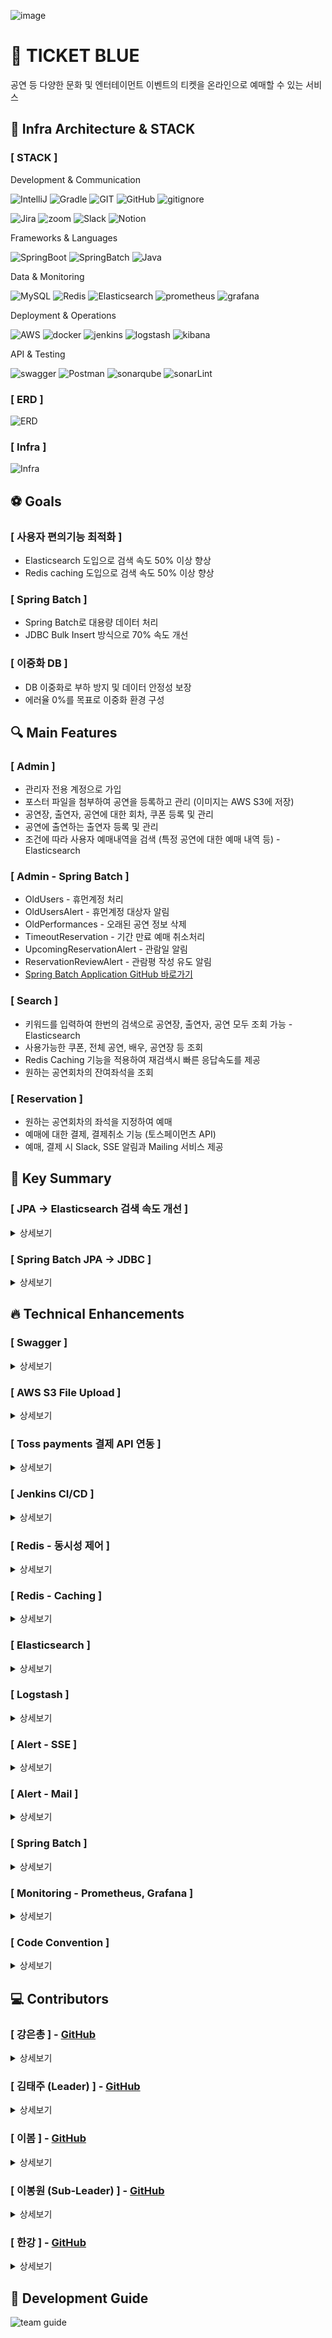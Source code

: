 ![image](https://img1.daumcdn.net/thumb/R1280x0/?scode=mtistory2&fname=https%3A%2F%2Fblog.kakaocdn.net%2Fdn%2F5Ki7f%2FbtsKOKZlNKD%2FkG8QAQwWBnEToKrhFVRrvK%2Fimg.png)

# 🎫 TICKET BLUE

공연 등 다양한 문화 및 엔터테이먼트 이벤트의 티켓을 온라인으로 예매할 수 있는 서비스

## 🚀 Infra Architecture & STACK

### [ STACK ]

Development & Communication

![IntelliJ](https://img.shields.io/badge/IntelliJ_IDEA-222326.svg?style=for-the-badge&logo=intellij-idea&logoColor=white) 
![Gradle](https://img.shields.io/badge/Gradle-02303a?style=for-the-badge&logo=gradle&logoColor=white) 
![GIT](https://img.shields.io/badge/GIT-E44C30?style=for-the-badge&logo=git&logoColor=white) 
![GitHub](https://img.shields.io/badge/GitHub-100000?style=for-the-badge&logo=github&logoColor=white) 
![gitignore](https://img.shields.io/badge/gitignore.io-204ECF?style=for-the-badge&logo=gitignore.io&logoColor=white)

![Jira](https://img.shields.io/badge/Jira-0052CC?style=for-the-badge&logo=jira&logoColor=white) 
![zoom](https://img.shields.io/badge/Zoom-0B5CFF?style=for-the-badge&logo=zoom&logoColor=white) 
![Slack](https://img.shields.io/badge/Slack-4A154B?style=for-the-badge&logo=slack&logoColor=white) 
![Notion](https://img.shields.io/badge/Notion-000000?style=for-the-badge&logo=notion&logoColor=white)

Frameworks & Languages

![SpringBoot](https://img.shields.io/badge/SpringBoot-6db33f?style=for-the-badge&logo=springboot&logoColor=white) 
![SpringBatch](https://img.shields.io/badge/SpringBatch-6db33f?style=for-the-badge&logo=spring&logoColor=white) 
![Java](https://img.shields.io/badge/Java-ED8B00?style=for-the-badge&logo=openjdk&logoColor=white)

Data & Monitoring

![MySQL](https://img.shields.io/badge/mysql-4479A1?style=for-the-badge&logo=mysql&logoColor=white)
![Redis](https://img.shields.io/badge/redis-FF4438?style=for-the-badge&logo=redis&logoColor=white)
![Elasticsearch](https://img.shields.io/badge/Elasticsearch-005571?style=for-the-badge&logo=Elasticsearch&logoColor=white)
![prometheus](https://img.shields.io/badge/prometheus-E6522C?style=for-the-badge&logo=prometheus&logoColor=white)
![grafana](https://img.shields.io/badge/grafana-F46800?style=for-the-badge&logo=grafana&logoColor=white)

Deployment & Operations

![AWS](https://img.shields.io/badge/aws-232F3E?style=for-the-badge&logo=amazonwebservices&logoColor=white)
![docker](https://img.shields.io/badge/docker-2496ED?style=for-the-badge&logo=docker&logoColor=white)
![jenkins](https://img.shields.io/badge/jenkins-D24939?style=for-the-badge&logo=jenkins&logoColor=white)
![logstash](https://img.shields.io/badge/logstash-005571?style=for-the-badge&logo=logstash&logoColor=white)
![kibana](https://img.shields.io/badge/kibana-005571?style=for-the-badge&logo=kibana&logoColor=white)

API & Testing

![swagger](https://img.shields.io/badge/swagger-85EA2D?style=for-the-badge&logo=swagger&logoColor=white)
![Postman](https://img.shields.io/badge/Postman-ff6c37?style=for-the-badge&logo=postman&logoColor=white)
![sonarqube](https://img.shields.io/badge/sonarqube-4E9BCD?style=for-the-badge&logo=sonarqube&logoColor=white)
![sonarLint](https://img.shields.io/badge/sonarlint-CB2029?style=for-the-badge&logo=sonarlint&logoColor=white)

### [ ERD ]

![ERD](https://github.com/user-attachments/assets/c8931c5d-13ba-4120-9876-4e0b613e9af6)

### [ Infra ]

![Infra](https://img1.daumcdn.net/thumb/R1280x0/?scode=mtistory2&fname=https%3A%2F%2Fblog.kakaocdn.net%2Fdn%2FctMT0I%2FbtsKO6172by%2FCfn9epQ080RRD8gKUKFShk%2Fimg.png)

## ⚽ Goals

### [ 사용자 편의기능 최적화 ]

- Elasticsearch 도입으로 검색 속도 50% 이상 향상
- Redis caching 도입으로 검색 속도 50% 이상 향상

### [ Spring Batch ]

- Spring Batch로 대용량 데이터 처리
- JDBC Bulk Insert 방식으로 70% 속도 개선

### [ 이중화 DB ]

- DB 이중화로 부하 방지 및 데이터 안정성 보장
- 에러율 0%를 목표로 이중화 환경 구성

## 🔍 Main Features

### [ Admin ]

- 관리자 전용 계정으로 가입
- 포스터 파일을 첨부하여 공연을 등록하고 관리 (이미지는 AWS S3에 저장)
- 공연장, 출연자, 공연에 대한 회차, 쿠폰 등록 및 관리
- 공연에 출연하는 출연자 등록 및 관리
- 조건에 따라 사용자 예매내역을 검색 (특정 공연에 대한 예매 내역 등) - Elasticsearch

### [ Admin - Spring Batch ]

- OldUsers - 휴먼계정 처리
- OldUsersAlert - 휴먼계정 대상자 알림
- OldPerformances - 오래된 공연 정보 삭제
- TimeoutReservation - 기간 만료 예매 취소처리
- UpcomingReservationAlert - 관람일 알림
- ReservationReviewAlert - 관람평 작성 유도 알림
- [Spring Batch Application GitHub 바로가기](https://github.com/everydayspring/project-blue-batch)

### [ Search ]

- 키워드를 입력하여 한번의 검색으로 공연장, 출연자, 공연 모두 조회 가능 - Elasticsearch
- 사용가능한 쿠폰, 전체 공연, 배우, 공연장 등 조회
- Redis Caching 기능을 적용하여 재검색시 빠른 응답속도를 제공
- 원하는 공연회차의 잔여좌석을 조회

### [ Reservation ]

- 원하는 공연회차의 좌석을 지정하여 예매
- 예매에 대한 결제, 결제취소 기능 (토스페이먼츠 API)
- 예매, 결제 시 Slack, SSE 알림과 Mailing 서비스 제공

## 🌟 Key Summary

### [ JPA → Elasticsearch 검색 속도 개선 ]

<details> <summary>상세보기</summary>  

![JPA → Elasticsearch 검색 속도 개선](https://g-cbox.pstatic.net/MjAyNDExMjFfMjcy/MDAxNzMyMTgxMDUwOTMx.zxp_80lyUXBhQ4HtpmH1IuUy8KufT7mDp13AV6-nE-cg.H-tE1kGBVGwYljZyPPF_72y_VLPMhCATGPoSE239AZEg.PNG/%EC%8A%A4%ED%81%AC%EB%A6%B0%EC%83%B7_2024-11-21_182400.png)

</details>

### [ Spring Batch JPA -> JDBC ]

<details> <summary>상세보기</summary>  

![Spring Batch JPA -> JDBC](https://g-cbox.pstatic.net/MjAyNDExMjFfMTMg/MDAxNzMyMTk3NzQ1MDcx.3252H7VpHviRhwflcKeYfxhbKH7YErquClWXSAp_gi0g.0H0iEmfUFMGblwvAiqwdBUsJuh42dPeH2RWn0uV-f2kg.PNG/%EC%8A%A4%ED%81%AC%EB%A6%B0%EC%83%B7_2024-11-21_182916.png)

</details>

## 🔥 Technical Enhancements

### [ Swagger ]

<details> <summary>상세보기</summary>  

```java
[내가 구현한 기능]

- API 테스트 도구 Swagger

[주요 로직]

- SwaggerConfig에서 기본 정보, 보안 스키마 등을 구성
- @Schema 사용하여 Sample Date Setting
- ResponseDto를 자동으로 인식할 수 있도록 inner Class 제거

[배경]

- 기존 사용하던 Postman은 HTTP Method, URL, port 등을 모두 직접 입력하여 테스트 하는 방식으로 사용자의 오류로 인한 에러가 발생할 수 있음

[요구사항]

- API 자동 문서화 기능 구현
- Swagger UI를 통해 API를 테스트할 수 있는 환경 제공
- API 명세 업데이트 시, 코드 변경 사항에 따라 문서 자동 갱신

[선택지]

- Swagger
- PostMan

[의사결정/사유]

- Controller에 작성한 RESTful API 자동 문서화
- API 요청에 필요한 파라미터 및 요청 형식을 명확히 표기

[회고]

- PostMan에서 사용했던 API Document를 생성할 수는 없음
- 개발 과정에서 훨씬 더 효율적인 방식으로 API 테스트 가능
- https://everyday-spring.com/625
```

</details>

### [ AWS S3 File Upload ]

<details> <summary>상세보기</summary>  

```java
[내가 구현한 기능]

- 공연 등록 시 포스터 파일을 입력받아 S3 Bucket에 업로드
- 공연 삭제시 S3 Bucket의 포스터 파일도 함께 삭제
- 포스터 수정 시 S3 Bucket의 기존 이미지 삭제 후 새로운 이미지 등록

[주요 로직]

- MultipartFile을 사용하여 클라이언트로부터 파일 입력
- AWS SDK의 AmazonS3 클라이언트를 활용하여 S3 Bucket에 파일 저장
- 파일 이름 충돌 방지를 위해 고유 식별자(UUID)를 파일 이름에 추가

[배경]

- 효율적인 파일 관리: 로컬 서버에 파일을 저장하면 확장성과 보안 측면에서 한계가 있음
- 클라우드 스토리지 활용: AWS S3는 고가용성과 비용 효율적인 스토리지 서비스를 제공

[요구사항]

- 업로드된 파일이 S3에 저장되었음을 확인할 수 있는 URL 반환
- 공연 삭제 시 관련 포스터 파일도 S3에서 삭제
- 파일 사이즈 제한

[선택지]

- AWS S3
- 로컬 파일 시스템
- AWS S3 Presigned URL
        
[의사결정/사유]

- 로컬 저장 방식에 비해 확장성과 데이터 보존성이 뛰어남
- 파일 업로드와 삭제가 비교적 간단하며, AWS SDK로 손쉽게 관리 가능

[회고]

- 소스 코드 내에 AWS IAM 계정의 보안키 정보를 포함하여 push가 불가능한 상황이 발생했음
- 보안 키에 대한 관리의 중요성을 한번더 확인함
```

</details>

### [ Toss payments 결제 API 연동 ]

<details> <summary>상세보기</summary>  



</details>

### [ Jenkins CI/CD ]

<details> <summary>상세보기</summary>  

```java
[내가 구현한 기능]

- Jenkins를 활용한 CI/CD 파이프라인 구축
- GitHub에서 소스 코드 변경사항을 감지하여 자동으로 빌드, 테스트, 배포를 수행하도록 Jenkins 설정
- Docker를 활용하여 Application 컨테이너를 생성하고, EC2 서버에 자동 배포

[주요 로직]

- Jenkins Pipeline 구성 : Clone, Build, Bulid Docker, Push Docker, Deploy to EC2
- Jenkins의 Git Plugin을 사용해 GitHub에서 푸시 이벤트를 감지하도록 Webhook 설정
- Application을 Docker 컨테이너로 빌드 및 배포

[배경]

- 지속적 통합(CI)과 지속적 배포(CD): 팀원들이 동시에 개발하는 환경에서 코드 충돌을 줄이고, 안정적인 배포 프로세스를 구축하기 위함

[요구사항]

- GitHub에서 변경사항 발생 시 자동으로 빌드 및 테스트 수행
- Jenkins를 통해 EC2 서버로 Docker 이미지를 배포
- 배포 실패 시 롤백 가능
- Jenkins Pipeline으로 CI/CD 단계를 시각적으로 확인 가능

[선택지]

- GitHub Actions
- Jenkins
- AWS

[의사결정/사유]

- 플러그인 생태계가 풍부하여 참고 레퍼런스 자료가 다양함

[회고]

- CI/CD 자동화로 개발부터 배포까지의 시간이 크게 단축됨
- 초기 환경 설정(SSH 연결, Docker 설치 등)에 많은 시간이 소요됨
- Docker 이미지 저장소(ECR)와 통합하여 이미지 관리 최적화를 추후 도입함
- 추후 병렬 처리로 배포 성능 최적화가 목표
- https://everyday-spring.com/628
```

```java
[성능 개선 / 코드 개선 요약]

- 빌드 및 테스트 단계에서 메모리 부족으로 인한 비정상 종료 빈도 증가

[문제 정의]

- Jenkins CI/CD 파이프라인 실행 중, EC2 인스턴스의 메모리 용량 부족으로 인해 빌드가 중단되고 작업 실패 발생
- 사용 중인 EC2 인스턴스: t2-micro (메모리 1GB)

[가설] 

- Jenkins 빌드 작업에서 Gradle 빌드, 테스트, Docker 이미지 빌드 등 메모리를 과도하게 사용
- t2-micro 인스턴스의 1GB 메모리가 Jenkins의 동시 처리 요구를 충족하지 못함

[해결 방안]

- EC2 인스턴스 업그레이드 : 인스턴스를 t3-small (메모리 2GB)로 업그레이드
- 스왑 메모리 추가 설정 : 인스턴스의 메모리 부족 문제를 보완하기 위해 스왑 공간을 생성
- 리소스를 많이 소모하는 정렬 플러그인 제거

[해결 완료]

- EC2 인스턴스를 t3-small로 업그레이드하여 2GB 메모리 확보
- 스왑 공간 추가로 Jenkins가 빌드 작업 중 메모리 부족 문제를 겪지 않도록 설정
- Jenkins와 빌드 도구(Gradle)의 메모리 사용량 최적화를 통해 안정적인 파이프라인 실행 환경 마련
- 문제 발생 후 실행한 파이프라인 모두 정상 작동 확인

[회고]

- 현재와 같은 Docker in Docker 구조가 아닌 Jenkins를 단독 설치하여 리소스 효율성을 높일 수 있음
- 하나의 인스턴스가 아닌 여러개의 인스턴스로 Application을 분리해야 함
- https://everyday-spring.com/634
```

</details>

### [ Redis - 동시성 제어 ]

<details> <summary>상세보기</summary>  

```java
[내가 구현한 기능]

- 동시성 제어를 위한 락 적용 : 선착순 쿠폰 발급 로직에 동시 요청이 발생하는 상황에서 데이터 일관성을 보장하기 위해 낙관적 락, 비관적 락, 분산 락 세 가지 방식을 비교 적용
- 각 락 방식의 장단점과 결과를 분석하여 최적의 해결 방안을 도출

[주요 로직]

- 낙관적 락 : JPA의 @Version 어노테이션을 사용하여 쿠폰 엔티티의 버전을 관리, 데이터 충돌이 발생할 경우 예외를 던지고, 예외 처리 로직을 통해 재시도 또는 오류 처리
- 비관적 락 : JPA의 @Lock(LockModeType.PESSIMISTIC_WRITE) 어노테이션을 사용하여 트랜잭션 내에서 데이터 수정 시 락을 강제로 설정, 트랜잭션 완료 시까지 다른 트랜잭션의 접근을 차단하여 데이터 충돌 방지
- 분산 락 : Redis와 Redisson 라이브러리를 활용하여 여러 서버 간 락을 관리, 락 키 생성, 대기 시간 및 임대 시간 설정을 통해 안정적인 락 해제 및 관리 구현, AOP를 통해 락을 간편하게 적용 가능하도록 어노테이션 방식 도입

[배경]

- 문제 상황: 선착순 쿠폰 발급 과정에서 동시 요청이 발생하면 데이터 일관성이 깨지고, 중복 발급 또는 발급 실패가 빈번하게 발생
- 목표: 데이터 일관성을 유지하면서 동시에 가능한 많은 요청을 처리할 수 있는 최적의 동시성 제어 방식을 도입

[요구사항]

- 동시성 제어를 통해 쿠폰 발급 중 데이터 일관성 유지
- 여러 서버에서 요청이 발생하는 환경에서도 안정적으로 처리 가능
- 락 적용 방식에 따라 성능(처리 속도)과 안전성 간의 균형을 유지

[선택지]

- 낙관적 락 : 충돌 가능성이 낮은 환경에서 높은 성능 제공, 하지만 충돌이 잦을 경우 성능 저하와 높은 예외 처리 비용 발생
- 비관적 락 : 데이터 충돌 가능성이 높은 경우 적합하며, 안전성이 뛰어남, 트랜잭션 대기 시간이 길어질 수 있고 데드락 발생 가능성 존재
- 분산 락 : 여러 서버에서 동시 요청을 처리하는 분산 환경에 적합, Redis와 같은 외부 시스템 의존으로 인해 네트워크 장애가 발생하면 성능 저하 가능

[의사결정/사유]

- 분산 락 적용
- 단일 서버를 넘어서는 분산 환경에서도 안정적으로 동시성 제어가 가능
- AOP 기반의 어노테이션 방식으로 유지보수와 코드 재사용성이 높음
- 테스트 결과, 쿠폰 발급 수량과 고객 요청 수량 간의 일치 확인
- 데드락 발생 없이 요청이 안전하게 처리됨
```

![일반결과](https://blog.kakaocdn.net/dn/bKUwCE/btsKIScgQVl/FLiWoaWX0ZJ4M6hIkYDRQK/img.png)

![결과](https://blog.kakaocdn.net/dn/oDOBh/btsKxQEOBsS/BsV3JbZSHb75z7tGTpIAj1/img.png)

![비관적 락 결과](https://blog.kakaocdn.net/dn/dl5NL1/btsKJAJbRPG/LKNqypLVcFNXXXY5kWZk6K/img.png)

![분산 락 결과](https://img1.daumcdn.net/thumb/R1280x0/?scode=mtistory2&fname=https%3A%2F%2Fblog.kakaocdn.net%2Fdn%2F9jeuM%2FbtsKIQy0ksH%2FdSgxPB9sRMagK1AA36K2iK%2Fimg.png)

</details>

### [ Redis - Caching ]

<details> <summary>상세보기</summary>  

```java
[내가 구현한 기능]

- Redis를 활용한 캐싱 시스템 구현
- 자주 요청되는 데이터를 Redis 캐시로 저장하여 애플리케이션 성능 향상
- DB 부하를 줄이고 데이터 조회 속도를 개선

[주요 로직]

- 캐싱 적용 데이터 선정
  - 데이터베이스에서 자주 조회되는 데이터를 분석
  - 예: 사용자 정보, 게시물 목록, 상품 데이터 등
- Redis 캐시 저장
  - 데이터 조회 시 Redis에서 먼저 캐시 데이터 확인
  - Redis에 데이터가 없는 경우(DB 조회 발생) 데이터베이스에서 조회한 후 Redis에 캐싱

[배경]

- 데이터베이스에 자주 동일한 조회 요청이 들어와 성능 저하 문제 발생
- 대규모 트래픽에서 데이터베이스 부하를 줄이고 사용자 응답 속도를 개선하기 위해 캐싱 필요

[요구사항]

- 데이터 조회 성능을 개선하여 사용자 응답 시간을 단축
- 데이터 변경 시 캐시와 데이터베이스의 일관성을 유지
- 캐시 데이터의 유효 기간을 설정하여 오래된 데이터를 자동 삭제
- 트래픽이 많은 환경에서도 안정적으로 동작할 수 있도록 확장성 확보

[선택지]

- Redis 캐싱
- Ehcache 사용
- 데이터베이스 쿼리 최적화

[의사결정/사유]

- Redis 캐싱을 선택한 이유
  - 대규모 트래픽에서도 빠른 응답 시간 보장
  - TTL 설정을 통해 캐시 데이터의 유효성을 유지
  - 확장성과 안정성이 높아 분산 환경에 적합

[회고]

- 적용하지 못한 TTL 구현 예정
```

![레디스_캐싱_성능개선_결과](https://img1.daumcdn.net/thumb/R1280x0/?scode=mtistory2&fname=https%3A%2F%2Fblog.kakaocdn.net%2Fdn%2FbWNKr8%2FbtsKRovmnC2%2FkwsxKFqfcX5Q28tf0DBZkk%2Fimg.png)

</details>

### [ Elasticsearch ]

<details> <summary>상세보기</summary>  



</details>

### [ Logstash ]

<details> <summary>상세보기</summary>  



</details>

### [ Alert - SSE ]

<details> <summary>상세보기</summary>  



</details>

### [ Alert - Mail ]

<details> <summary>상세보기</summary>  

```java
[내가 구현한 기능]

- 예매 및 결제내역 이메일 발송

[주요 로직]

- JavaMailSender를 사용해 SMTP 서버를 통해 메일 발송

[배경]

- 사용자가 예매 및 결제를 완료한 후 확인 메일을 발송하여 신뢰도 향상

[요구사항]

- 글로벌 및 한국 사용자 모두 사용 가능한 메일 서버 선택
- 메일 발송이 암호화로 보호될 것

[선택지]

- Google
- Naver

[의사결정/사유]

- Google은 글로벌 사용자, Naver는 한국 사용자 기반
- 비교적 더 간단하게 설정할 수 있는 "Google"을 선택

[회고]

- 간단한 설정과 높은 안정성을 통해 예상보다 빠른 시간에 기능 구현
- 메일 발송이 실패했을 경우 별도의 재시도 로직, 예외 처리 추가 필요
```

```java
[성능 개선 / 코드 개선 요약]

[문제 정의]

- 메일 발송 시 동기식 처리로 인해 응답 지연 발생
- 대용량 트래픽 처리 시 병목 현상 초래 가능

[가설]

- 메일 발송 구현 시 별도 처리를 하지 않아 동기식으로 동작
- 메일 발송이 완료 될 때까지 메인 쓰레드가 대기하는 현상

[해결 방안]

- 비동기 처리
  - Spring의 @Async를 활용하여 간단하게 비동기 처리 구현
  - 비동기 처리 시 메인 쓰레드가 아닌 별도 쓰레드에서 처리
- 스프링 배치
  - 일정 주기로 모아 한 번에 처리
- 사용자 만족도를 높이기 위해 메일 발송 로직을 비동기 처리로 구현하여
  - 즉시성 확보를 우선 적용

[해결 완료]

- @Async을 사용하여 메일 발송 메서드를 비동기 처리로 전환
- 예매 완료 후 응답시간 5.25s -> 0.8s로 약 84% 개선

[회고]

- 간단한 설정으로 비동기 처리를 구현 가능
```

![async 성능](https://img1.daumcdn.net/thumb/R1280x0/?scode=mtistory2&fname=https%3A%2F%2Fblog.kakaocdn.net%2Fdn%2FbT1Tig%2FbtsKSh99oIh%2FWaYpHeLy5cCDPxrppqKUNk%2Fimg.png)

```java
[성능 개선 / 코드 개선 요약]

[문제 정의]

- Jmeter를 사용해 예매 기능 부하테스트 시 에러율 98% 발생

[가설]

- Async 관련 쓰레드풀이 낮게 설정되어 요청 처리 한계 발생
- 대기 큐 저장공간이 낮게 설정되어 용량을 초과한 요청 에러 발생

[해결 방안]

- 동시 요청 처리 능력 확장을 위해 최소/최대 쓰레드 수를 늘림
- 대기 큐 저장공간이 크면 응답 지연 발생 가능성이 있지만 에러율을 낮추는 것이 우선이라고 판단

[해결 완료]

- 최소 쓰레드 수 : 5 -> 50
- 최대 쓰레드 수 : 10 -> 200
- 큐 저장공간 : 100 -> 1000
- 적용 결과
  - 기존 에러율 98% -> 15%로 대폭 감소
  - 15%도 테스트 PC 성능과 인터넷 문제로 판단

[회고]

- Jmeter로 테스트하며 쓰레드 풀 설정을 임의의 값으로 설정했으나
  보다 정확한 계산법으로 설정할 필요가 있다고 생각됨
```

![mail troubleshooting](https://img1.daumcdn.net/thumb/R1280x0/?scode=mtistory2&fname=https%3A%2F%2Fblog.kakaocdn.net%2Fdn%2FIczA5%2FbtsKSinD35T%2FZlDWKmtQFF9rRopx4pwAK1%2Fimg.png)

</details>

### [ Spring Batch ]

<details> <summary>상세보기</summary>  



</details>

### [ Monitoring - Prometheus, Grafana ]

<details> <summary>상세보기</summary>  



</details>

### [ Code Convention ]

<details> <summary>상세보기</summary>  



</details>

## 💻 Contributors

### [ 강은총 ] - [GitHub](https://github.com/eunchongkang)

<details> <summary>상세보기</summary>

- CRUD
    - 공연장
- 쿠폰
- 동시성 제어
- 쿠폰 발급시 동시성 제어 필요성
- Redis의 Redisson 라이브러리 사용하여 분산 락 적용
- 결제 시스템 쿠폰 적용
- 토스페이먼츠에서 결제 시 쿠폰 적용 가능
- 알림 시스템
- 예매 성공/취소 시 슬랙 알림 전송
- AOP 방식에서 SSE로 변경하여 비동기, 실시간 처리 기능 추가 및 향상
- Redis pub/sub을 적용하여 서버 인스턴스 간 실시간 알림을 전파 할 수 있도록 구현
- TEST
    - Jmeter 활용하여 쿠폰, 공연장 관련 성능 테스트 및 응답속도 확인

</details>

### [ 김태주 (Leader) ] - [GitHub](https://github.com/mylotto0626)

<details> <summary>상세보기</summary>

- CRUD
    - 관람평
- s3 첨부파일 CRUD
    - 공연을 등록 시 s3에 포스터를 저장할 수 있음
- 레디스 캐싱
- Redis를 이용한 단순 조회 api 조회 속도 개선
- 동시성 제어
- 티켓 예매 시 동시성 제어 필요성
- Redis의 Redisson 라이브러리 사용하여 분산 락 적용
- TEST
    - Junit 테스트 코드 작성

</details>

### [ 이봄 ] - [GitHub](https://github.com/everydayspring)

<details> <summary>상세보기</summary>

- 프로젝트 기본구조 생성
- ERD기반 entity 설계
- Test데이터 생성 domain 설계
- CRUD
    - 예매 관련 기능 구현
- 회원가입, 로그인 기능 구현
- Swagger
    - API 테스트 환경 구성
- 샘플 데이터 세팅
- Jira
    - 프로젝트 관리 환경 구성
- 결제 시스템 연동
- 토스 페이먼츠 결제 DB 관련 기능 구현
- CICD
    - 배포 환경 구성
- Jenkins - github webhook 환경 구성
- Elasticsearch
    - 공연 키워드 검색 기능 구현
- JPA → ES 검색 성능 개선
- Spring Batch
    - Batch 전용 프로젝트 구성
- Jenkins Batch 자동화 환경 구성
- TEST
    - Prometheus - Grafana 환경 구성
- Jmeter 활용 성능 테스트
- Junit 테스트 코드 작성  
  -Refactoring
- SonarQube 정적 코드 검증 및 개선
- SonarLint 정적 코드 검증 및 개선
- code convention 점검 및 수정
- Spotless 활용

</details>  

### [ 이봉원 (Sub-Leader) ] - [GitHub](https://github.com/LeeBongwon94)

<details> <summary>상세보기</summary>

- 공연 관리 시스템
- CRUD : 생성, 전체 조회, 키워드 검색, 수정, 삭제, 출연자 등록, 삭제, 포스터 수정 기능 구현
- 결제시스템 연동
- 토스페이먼츠 API 연동 결제
- OAuth2 소셜 로그인
- 카카오 계정을 활용하여 사용자 인증 및 로그인 구현
- 메일 발송 기능
- SMTP 프로토콜 사용
- 비동기 처리 : @Async를 활용
- DB 이중화 및 분산 처리
- AWS기반 이중화 DB 구성 : EC2를 활용
- Master-Slave 역할 분리
- Master 노드 : 데이터 쓰기 작업(Insert)
    - Slave 노드 : 데이터 읽기 작업(Read)
- ELK 스택 통합 로그 관리
- Logstash 필터 적용
- AWS 환경 적용 : ELK 기반 로그 모니터링
- 코드 리팩토링
- Jmeter를 활용하여 성능테스트 및 응답속도 감소를  
  위한 코드 리팩토링
</details>  


### [ 한강 ] - [GitHub](https://github.com/hankang67)

<details> <summary>상세보기</summary>

- CRUD
    - 공연당 배우 등록, 삭제
- 배우, 회차
- 검색 기능 추가
- 관리자 중심 예매, 결제 검색 기능 구현
- ElasticSearch & kibana
    - elasticsearch 및 kibana 환경 구성
- 인덱싱 설계 및 검색환경 구현
- Logstash
    - 서비스 로그 수집, 백업로그파일 통합
- kibana로 수집한 로그에 대한 모니터링

</details>  

## 🤝 Development Guide

![team guide](https://img1.daumcdn.net/thumb/R1280x0/?scode=mtistory2&fname=https%3A%2F%2Fblog.kakaocdn.net%2Fdn%2F66hIe%2FbtsKPBHmjH7%2FaI4x4kDG4Dzey5u1BTglpK%2Fimg.png)